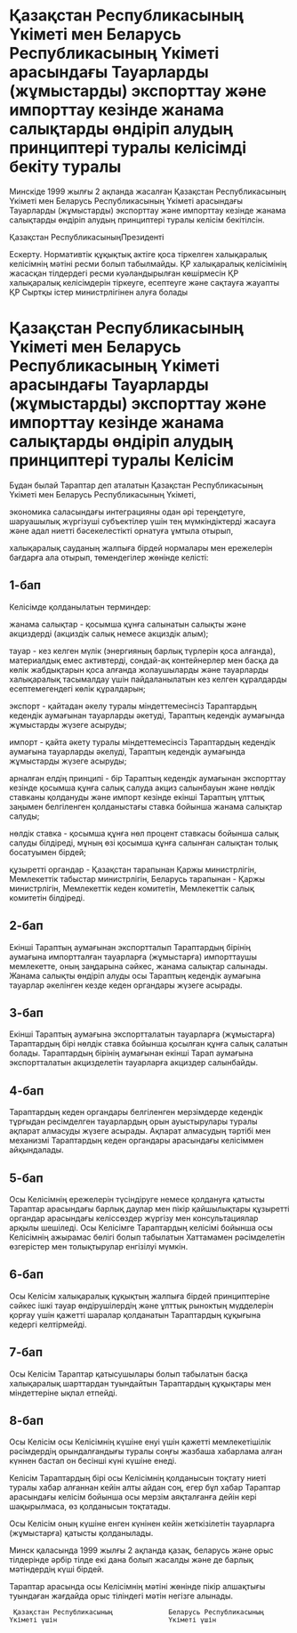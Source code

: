 # Қазақстан Республикасының Үкіметі мен Беларусь Республикасының Үкіметі арасындағы Тауарларды (жұмыстарды) экспорттау және импорттау кезінде жанама салықтарды өндіріп алудың принциптері туралы келісімді бекіту туралы

Минскіде 1999 жылғы 2 ақпанда жасалған Қазақстан Республикасының Үкіметі мен Беларусь Республикасының Үкіметі арасындағы Тауарларды (жұмыстарды) экспорттау және импорттау кезінде жанама салықтарды өндіріп алудың принциптері туралы келісім бекітілсін.

Қазақстан РеспубликасыныңПрезиденті

Ескерту. Нормативтік құқықтық актіге қоса тіркелген халықаралық келісімнің мәтіні ресми болып табылмайды. ҚР халықаралық келісімінің жасасқан тілдердегі ресми куәландырылған көшірмесін ҚР халықаралық келісімдерін тіркеуге, есептеуге және сақтауға жауапты ҚР Сыртқы істер министрлігінен алуға болады

# Қазақстан Республикасының Үкiметi мен Беларусь Республикасының Yкiметi арасындағы Тауарларды (жұмыстарды) экспорттау және импорттау кезiнде жанама салықтарды өндiрiп алудың принциптерi туралы Келісім

Бұдан былай Тараптар деп аталатын Қазақстан Республикасының Үкiметi мен Беларусь Республикасының Үкiметi,

экономика саласындағы интеграцияны одан әрi тереңдетуге, шаруашылық жүргiзушi субъектiлер үшiн тең мүмкiндiктердi жасауға және адал ниеттi бәсекелестiктi орнатуға ұмтыла отырып,

халықаралық сауданың жалпыға бiрдей нормалары мен ережелерiн бағдарға ала отырып, төмендегiлер жөнiнде келiстi:

## 1-бап

Келiсiмде қолданылатын терминдер:

жанама салықтар - қосымша құнға салынатын салықты және акциздердi (акциздiк салық немесе акциздiк алым);

тауар - кез келген мүлiк (энергияның барлық түрлерiн қоса алғанда), материалдық емес активтердi, сондай-ақ контейнерлер мен басқа да көлiк жабдықтарын қоса алғанда жолаушыларды және тауарларды халықаралық тасымалдау үшiн пайдаланылатын кез келген құралдарды есептемегендегi көлiк құралдарын;

экспорт - қайтадан әкелу туралы мiндеттемесiнсiз Тараптардың кедендiк аумағынан тауарларды әкетудi, Тараптың кедендiк аумағында жұмыстарды жүзеге асыруды;

импорт - қайта әкету туралы мiндеттемесiнсiз Тараптардың кедендiк аумағына тауарларды әкелудi, Тараптың кедендiк аумағында жұмыстарды жүзеге асыруды;

арналған елдiң принципi - бiр Тараптың кедендiк аумағынан экспорттау кезiнде қосымша құнға салық салуда акциз салынбауын және нөлдiк ставканы қолдануды және импорт кезiнде екiншi Тараптың ұлттық заңымен белгiленген қолданыстағы ставка бойынша жанама салықтар салуды;

нөлдiк ставка - қосымша құнға нөл процент ставкасы бойынша салық салуды бiлдiредi, мұның өзi қосымша құнға салынған салықтан толық босатуымен бiрдей;

құзыреттi органдар - Қазақстан тарапынан Қаржы министрлiгiн, Мемлекеттiк табыстар министрлiгiн, Беларусь тарапынан - Қаржы министрлiгiн, Мемлекеттiк кеден комитетiн, Мемлекеттiк салық комитетiн бiлдiредi.

## 2-бап

Екiншi Тараптың аумағынан экспортталып Тараптардың бiрiнiң аумағына импортталған тауарларға (жұмыстарға) импорттаушы мемлекетте, оның заңдарына сәйкес, жанама салықтар салынады. Жанама салықты өндiрiп алуды осы Тараптың кедендiк аумағына тауарлар әкелiнген кезде кеден органдары жүзеге асырады.

## 3-бап

Екiншi Тараптың аумағына экспортталатын тауарларға (жұмыстарға) Тараптардың бiрi нөлдiк ставка бойынша қосылған құнға салық салатын болады. Тараптардың бiрiнiң аумағынан екiншi Тарап аумағына экспортталатын акцизделетiн тауарларға акциздер салынбайды.

## 4-бап

Тараптардың кеден органдары белгiленген мерзiмдерде кедендiк тұрғыдан ресiмделген тауарлардың орын ауыстырулары туралы ақпарат алмасуды жүзеге асырады. Ақпарат алмасудың тәртiбi мен механизмi Тараптардың кеден органдары арасындағы келiсiммен айқындалады.

## 5-бап

Осы Келiсiмнiң ережелерiн түсiндiруге немесе қолдануға қатысты Тараптар арасындағы барлық даулар мен пiкiр қайшылықтары құзыреттi органдар арасындағы келіссөздер жүргiзу мен консультациялар арқылы шешiледi. Осы Келiсiмге Тараптардың келiсiмi бойынша осы Келiсiмнiң ажырамас бөлiгi болып табылатын Хаттамамен рәсiмделетiн өзгерiстер мен толықтырулар енгiзiлуi мүмкiн.

## 6-бап

Осы Келiсiм халықаралық құқықтың жалпыға бiрдей принциптерiне сәйкес iшкi тауар өндiрушiлердiң және ұлттық рыноктың мүдделерiн қорғау үшiн қажеттi шаралар қолданатын Тараптардың құқығына кедергi келтiрмейдi.

## 7-бап

Осы Келiсiм Тараптар қатысушылары болып табылатын басқа халықаралық шарттардан туындайтын Тараптардың құқықтары мен мiндеттерiне ықпал етпейдi.

## 8-бап

Осы Келiсiм осы Келiсiмнің күшiне енуi үшiн қажеттi мемлекетішілiк рәсiмдердiң орындалғандығы туралы соңғы жазбаша хабарлама алған күннен бастап он бесiншi күнi күшiне енедi.

Келiсiм Тараптардың бiрi осы Келiсiмнiң қолданысын тоқтату ниетi туралы хабар алғаннан кейiн алты айдан соң, егер бұл хабар Тараптар арасындағы келiсiм бойынша осы мерзiм аяқталғанға дейiн керi шақырылмаса, өз қолданысын тоқтатады.

Осы Келiсiм оның күшiне енген күнiнен кейiн жеткiзiлетiн тауарларға (жұмыстарға) қатысты қолданылады.

Минск қаласында 1999 жылғы 2 ақпанда қазақ, беларусь және орыс тілдерінде әрбір тілде екі дана болып жасалды және де барлық мәтіндердің күші бірдей.

Тараптар арасында осы Келісімнің мәтіні жөнінде пікір алшақтығы туындаған жағдайда орыс тіліндегі мәтін негізге алынады.

     Қазақстан Республикасының              Беларусь Республикасының          Үкіметі үшін                            Үкіметі үшін

